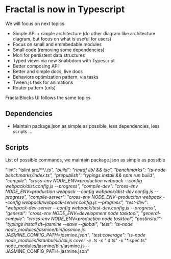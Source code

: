 # Fractal is now in Typescript

We will focus on next topics:

- Simple API + simple architecture (do other diagram like architecture diagram, but focus on what is useful for users)
- Focus on small and emmbedable modules
- Small code (removing some dependencies)
- Mori for persistent data structures
- Typed views via new Snabbdom with Typescript
- Better composing API
- Better and simple docs, live docs
- Behaviors optimization pattern, via tasks
- Tween.js task for animations
- Router pattern (urls)

FractalBlocks UI follows the same topics

## Dependencies

- Maintain package.json as simple as possible, less dependencies, less scripts ...

## Scripts

List of possible commands, we maintain package.json as simple as possible

"lint": "tslint src/**/*.ts",
"build": "rimraf lib/ && tsc",
"benchmarks": "ts-node benchmarks/index.ts",
"prepublish": "typings install && npm run build",
"compile": "cross-env NODE_ENV=production webpack --config webpack/dist.config.js --progress",
"compile-dev": "cross-env NODE_ENV=production webpack --config webpack/dist-dev.config.js --progress",
"compile-server": "cross-env NODE_ENV=production webpack --config webpack/webpack-server.config.js --progress",
"test-dev": "webpack-dev-server --config webpack/test-dev.config.js --progress",
"general": "cross-env NODE_ENV=development node tasktool",
"general-compile": "cross-env NODE_ENV=production node tasktool",
"postinstall": "typings install dt~jasmine --save --global",
"test": "ts-node node_modules/jasmine/bin/jasmine.js JASMINE_CONFIG_PATH=jasmine.json",
"test:coverage": "ts-node node_modules/istanbul/lib/cli.js cover -e .ts  -x \"*.d.ts\" -x \"*.spec.ts\" node_modules/jasmine/bin/jasmine.js -- JASMINE_CONFIG_PATH=jasmine.json"
